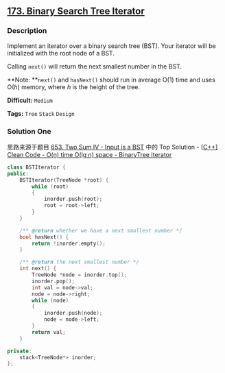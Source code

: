 ## [173. Binary Search Tree Iterator](https://leetcode.com/problems/binary-search-tree-iterator/description/)

### Description

Implement an iterator over a binary search tree (BST). Your iterator will be initialized with the root node of a BST.

Calling `next()` will return the next smallest number in the BST.

**Note: **`next()` and `hasNext()` should run in average O(1) time and uses O(*h*) memory, where *h* is the height of the tree.



**Difficult:** `Medium`

**Tags:** `Tree` `Stack` `Design`



### Solution One

思路来源于题目 [653. Two Sum IV - Input is a BST](https://leetcode.com/problems/two-sum-iv-input-is-a-bst/description/) 中的 Top Solution - [[C++\] Clean Code - O(n) time O(lg n) space - BinaryTree Iterator](https://discuss.leetcode.com/topic/98391/c-clean-code-o-n-time-o-lg-n-space-binarytree-iterator)

```c++
class BSTIterator {
public:
    BSTIterator(TreeNode *root) {
        while (root)
        {
            inorder.push(root);
            root = root->left;
        }
    }

    /** @return whether we have a next smallest number */
    bool hasNext() {
        return !inorder.empty();
    }

    /** @return the next smallest number */
    int next() {
        TreeNode *node = inorder.top();
        inorder.pop();
        int val = node->val;
        node = node->right;
        while (node)
        {
            inorder.push(node);
            node = node->left;
        }
        return val;
    }

private:
    stack<TreeNode*> inorder;
};
```



